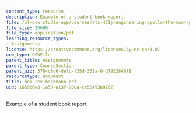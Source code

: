 ```yaml
---
content_type: resource
description: Example of a student book report.
file: /ol-ocw-studio-app/courses/sts-471j-engineering-apollo-the-moon-project-as-a-complex-system-spring-2007/1659c6e81a59a13f908ace5049389762_bok_rev_bachmann.pdf
file_size: 26696
file_type: application/pdf
learning_resource_types:
- Assignments
license: https://creativecommons.org/licenses/by-nc-sa/4.0/
ocw_type: OCWFile
parent_title: Assignments
parent_type: CourseSection
parent_uid: 3784c8d6-defc-f35d-361a-6fd7952846f8
resourcetype: Document
title: bok_rev_bachmann.pdf
uid: 1659c6e8-1a59-a13f-908a-ce5049389762
---
```

Example of a student book report.